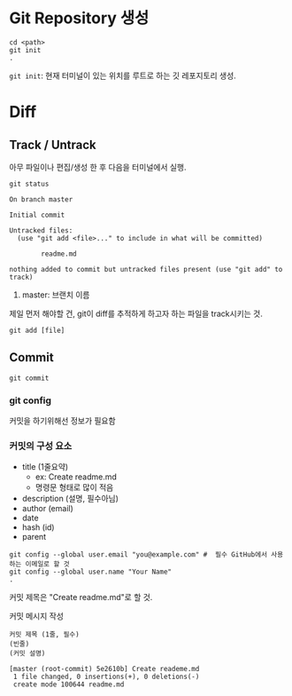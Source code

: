 # Git Repository 생성 

```shell
cd <path>
git init
.
```

`git init`: 현재 터미널이 있는 위치를 루트로 하는 깃 레포지토리 생성.

# Diff

## Track / Untrack

아무 파일이나 편집/생성 한 후 다음을 터미널에서 실행.

```shell
git status
```

```
On branch master

Initial commit  

Untracked files:
  (use "git add <file>..." to include in what will be committed)

        readme.md

nothing added to commit but untracked files present (use "git add" to track)
```

1. master: 브랜치 이름

제일 먼저 해야할 건, git이 diff를 추적하게 하고자 하는 파일을 track시키는 것.

```shell
git add [file]
```

## Commit

```shell
git commit
```

### git config

커밋을 하기위해선 정보가 필요함

### 커밋의 구성 요소

* title (1줄요약)
    * ex: Create readme.md
    * 명령문 형태로 많이 적음
* description (설명, 필수아님)
* author (email)
* date
* hash (id)
* parent



```shell
git config --global user.email "you@example.com" #  필수 GitHub에서 사용하는 이메일로 할 것
git config --global user.name "Your Name" 
.
```

커밋 제목은 "Create readme.md"로 할 것.

커밋 메시지 작성

```
커밋 제목 (1줄, 필수)
(빈줄)
(커밋 설명)
```


```
[master (root-commit) 5e2610b] Create reademe.md
 1 file changed, 0 insertions(+), 0 deletions(-)
 create mode 100644 readme.md
```
